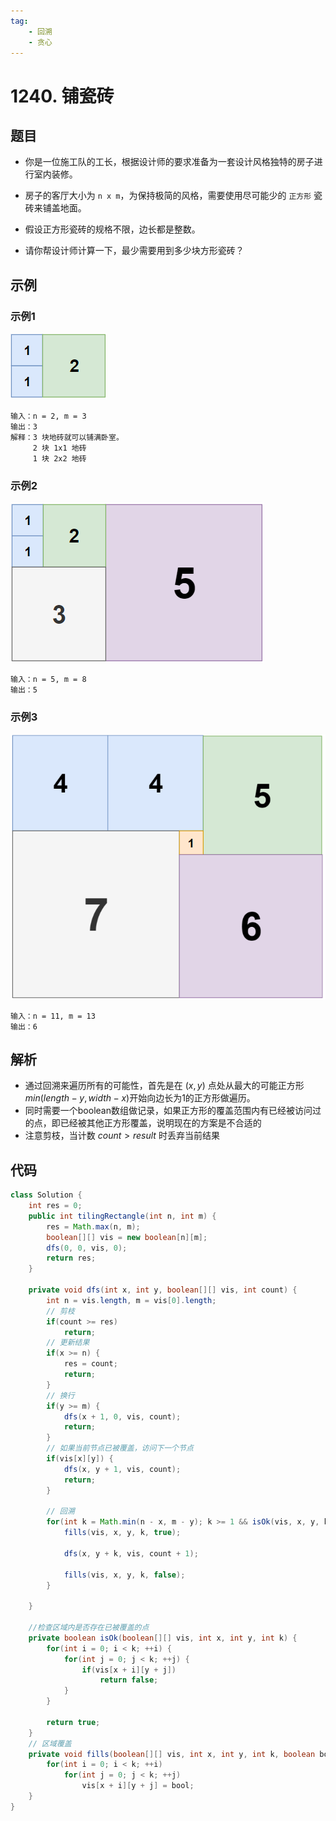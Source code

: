 ```yaml
---
tag: 
    - 回溯
    - 贪心
---
```


# 1240. 铺瓷砖
## 题目
- 你是一位施工队的工长，根据设计师的要求准备为一套设计风格独特的房子进行室内装修。

- 房子的客厅大小为 `n x m`，为保持极简的风格，需要使用尽可能少的 `正方形` 瓷砖来铺盖地面。

- 假设正方形瓷砖的规格不限，边长都是整数。

- 请你帮设计师计算一下，最少需要用到多少块方形瓷砖？

## 示例
### 示例1
![图 1](../image/e52ed81bb82f8d42a46c912af50c677fd4de27ce7a52b47c01de17b94ec5d8b7.png)  
``` text
输入：n = 2, m = 3
输出：3
解释：3 块地砖就可以铺满卧室。
     2 块 1x1 地砖
     1 块 2x2 地砖
```
### 示例2
![图 2](../image/f58f5c3422f246de30214e00a3834fa3e7cda9856f2d958b9273f6e549d27738.png)  
``` text
输入：n = 5, m = 8
输出：5
```
### 示例3
![图 3](../image/6cb3690152862d0e9f1abf7ce638a7d57d26ba9cf5ff8119fb9393bb16fd7077.png)  
``` text
输入：n = 11, m = 13
输出：6
```
## 解析
- 通过回溯来遍历所有的可能性，首先是在 $(x, y)$ 点处从最大的可能正方形$min(length - y, width - x)$开始向边长为1的正方形做遍历。
- 同时需要一个boolean数组做记录，如果正方形的覆盖范围内有已经被访问过的点，即已经被其他正方形覆盖，说明现在的方案是不合适的
- 注意剪枝，当计数 $count > result$ 时丢弃当前结果

## 代码
``` java
class Solution {
    int res = 0;
    public int tilingRectangle(int n, int m) {
        res = Math.max(n, m);
        boolean[][] vis = new boolean[n][m];
        dfs(0, 0, vis, 0);
        return res;
    }

    private void dfs(int x, int y, boolean[][] vis, int count) {
        int n = vis.length, m = vis[0].length;
        // 剪枝
        if(count >= res)
            return;
        // 更新结果
        if(x >= n) {
            res = count;
            return;
        }
        // 换行
        if(y >= m) {
            dfs(x + 1, 0, vis, count);
            return;
        }
        // 如果当前节点已被覆盖，访问下一个节点
        if(vis[x][y]) {
            dfs(x, y + 1, vis, count);
            return;
        }

        // 回溯
        for(int k = Math.min(n - x, m - y); k >= 1 && isOk(vis, x, y, k); --k) {
            fills(vis, x, y, k, true);

            dfs(x, y + k, vis, count + 1);

            fills(vis, x, y, k, false);
        }

    }

    //检查区域内是否存在已被覆盖的点
    private boolean isOk(boolean[][] vis, int x, int y, int k) {
        for(int i = 0; i < k; ++i) {
            for(int j = 0; j < k; ++j) {
                if(vis[x + i][y + j])
                    return false;
            }
        }

        return true;
    }
    // 区域覆盖
    private void fills(boolean[][] vis, int x, int y, int k, boolean bool) {
        for(int i = 0; i < k; ++i)
            for(int j = 0; j < k; ++j)
                vis[x + i][y + j] = bool;
    }
}
```